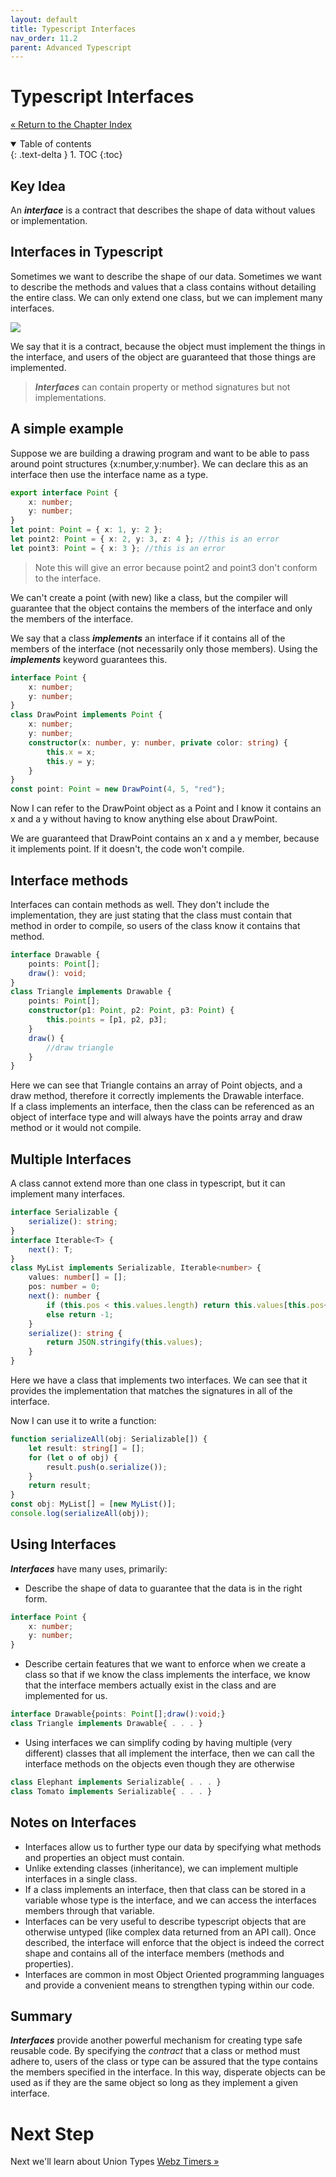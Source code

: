 ```yaml
---
layout: default
title: Typescript Interfaces
nav_order: 11.2
parent: Advanced Typescript
---
```


# Typescript Interfaces

[&laquo; Return to the Chapter Index](index.md)

<details open markdown="block">
  <summary>
    Table of contents
  </summary>
  {: .text-delta }
1. TOC
{:toc}
</details>

## Key Idea

An **_interface_** is a contract that describes the shape of data without values or implementation.

## Interfaces in Typescript

Sometimes we want to describe the shape of our data.
Sometimes we want to describe the methods and values that a class contains without detailing the entire class.
We can only extend one class, but we can implement many interfaces.

![](../../assets/images/interface_1.jpg)

We say that it is a contract, because the object must implement the things in the interface, and users of the object are guaranteed that those things are implemented.

> **_Interfaces_** can contain property or method signatures but not implementations.

## A simple example

Suppose we are building a drawing program and want to be able to pass around point structures {x:number,y:number}. We can declare this as an interface then use the interface name as a type.

```typescript
export interface Point {
    x: number;
    y: number;
}
let point: Point = { x: 1, y: 2 };
let point2: Point = { x: 2, y: 3, z: 4 }; //this is an error
let point3: Point = { x: 3 }; //this is an error
```

> Note this will give an error because point2 and point3 don't conform to the interface.

We can't create a point (with new) like a class, but the compiler will guarantee that the object contains the members of the interface and only the members of the interface.

We say that a class **_implements_** an interface if it contains all of the members of the interface (not necessarily only those members). Using the **_implements_** keyword guarantees this.

```typescript
interface Point {
    x: number;
    y: number;
}
class DrawPoint implements Point {
    x: number;
    y: number;
    constructor(x: number, y: number, private color: string) {
        this.x = x;
        this.y = y;
    }
}
const point: Point = new DrawPoint(4, 5, "red");
```

Now I can refer to the DrawPoint object as a Point and I know it contains an x and a y without having to know anything else about DrawPoint.

We are guaranteed that DrawPoint contains an x and a y member, because it implements point. If it doesn't, the code won't compile.

## Interface methods

Interfaces can contain methods as well. They don't include the implementation, they are just stating that the class must contain that method in order to compile, so users of the class know it contains that method.

```typescript
interface Drawable {
    points: Point[];
    draw(): void;
}
class Triangle implements Drawable {
    points: Point[];
    constructor(p1: Point, p2: Point, p3: Point) {
        this.points = [p1, p2, p3];
    }
    draw() {
        //draw triangle
    }
}
```

Here we can see that Triangle contains an array of Point objects, and a draw method, therefore it correctly implements the Drawable interface.  
If a class implements an interface, then the class can be referenced as an object of interface type and will always have the points array and draw method or it would not compile.

## Multiple Interfaces

A class cannot extend more than one class in typescript, but it can implement many interfaces.

```typescript
interface Serializable {
    serialize(): string;
}
interface Iterable<T> {
    next(): T;
}
class MyList implements Serializable, Iterable<number> {
    values: number[] = [];
    pos: number = 0;
    next(): number {
        if (this.pos < this.values.length) return this.values[this.pos++];
        else return -1;
    }
    serialize(): string {
        return JSON.stringify(this.values);
    }
}
```

Here we have a class that implements two interfaces. We can see that it provides the implementation that matches the signatures in all of the interface.

Now I can use it to write a function:

```typescript
function serializeAll(obj: Serializable[]) {
    let result: string[] = [];
    for (let o of obj) {
        result.push(o.serialize());
    }
    return result;
}
const obj: MyList[] = [new MyList()];
console.log(serializeAll(obj));
```

## Using Interfaces

**_Interfaces_** have many uses, primarily:

-   Describe the shape of data to guarantee that the data is in the right form.

```typescript
interface Point {
    x: number;
    y: number;
}
```

-   Describe certain features that we want to enforce when we create a class so that if we know the class implements the interface, we know that the interface members actually exist in the class and are implemented for us.

```typescript
interface Drawable{points: Point[];draw():void;}
class Triangle implements Drawable{ . . . }
```

-   Using interfaces we can simplify coding by having multiple (very different) classes that all implement the interface, then we can call the interface methods on the objects even though they are otherwise

```typescript
class Elephant implements Serializable{ . . . }
class Tomato implements Serializable{ . . . }
```

## Notes on Interfaces

-   Interfaces allow us to further type our data by specifying what methods and properties an object must contain.
-   Unlike extending classes (inheritance), we can implement multiple interfaces in a single class.
-   If a class implements an interface, then that class can be stored in a variable whose type is the interface, and we can access the interfaces members through that variable.
-   Interfaces can be very useful to describe typescript objects that are otherwise untyped (like complex data returned from an API call). Once described, the interface will enforce that the object is indeed the correct shape and contains all of the interface members (methods and properties).
-   Interfaces are common in most Object Oriented programming languages and provide a convenient means to strengthen typing within our code.

## Summary

**_Interfaces_** provide another powerful mechanism for creating type safe reusable code. By specifying the _contract_ that a class or method must adhere to, users of the class or type can be assured that the type contains the members specified in the interface. In this way, disperate objects can be used as if they are the same object so long as they implement a given interface.

# Next Step

Next we'll learn about Union Types [Webz Timers &raquo;](../11-Advanced%20Typescript/unions.md)
